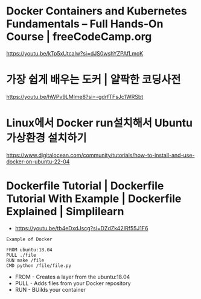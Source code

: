 # Docker Containers and Kubernetes Fundamentals – Full Hands-On Course | freeCodeCamp.org

https://youtu.be/kTp5xUtcalw?si=dJS0wshYZPAfLmoK


# 가장 쉽게 배우는 도커 | 얄팍한 코딩사전

https://youtu.be/hWPv9LMlme8?si=-gdrfTFsJc1WRSbt

# Linux에서 Docker run설치해서 Ubuntu가상환경 설치하기

https://www.digitalocean.com/community/tutorials/how-to-install-and-use-docker-on-ubuntu-22-04

# Dockerfile Tutorial | Dockerfile Tutorial With Example | Dockerfile Explained | Simplilearn

- https://youtu.be/tb4eDxdJscg?si=DZdZk42IRf55J1F6

```
Example of Docker

FROM ubuntu:18.04
PULL ./file
RUN make /file
CMD python /file/file.py
```

- FROM - Creates a layer from the ubuntu:18.04
- PULL - Adds files from your Docker repository
- RUN - BUilds your container
